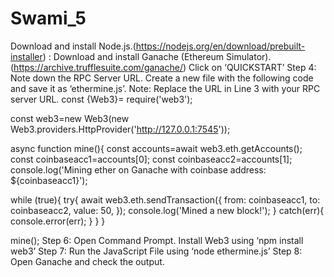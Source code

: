 # Swami_5
Download and install Node.js.(https://nodejs.org/en/download/prebuilt-installer)
: Download and install Ganache (Ethereum Simulator).(https://archive.trufflesuite.com/ganache/)
Click on ‘QUICKSTART’ Step 4: Note down the RPC Server URL.
Create a new file with the following code and save it as ‘ethermine.js’. 
	Note: Replace the URL in Line 3 with your RPC server URL.
const {Web3}= require('web3');

const web3=new Web3(new Web3.providers.HttpProvider('http://127.0.0.1:7545'));

async function mine(){
  const accounts=await web3.eth.getAccounts();
  const coinbaseacc1=accounts[0];
  const coinbaseacc2=accounts[1];
  console.log('Mining ether on Ganache with coinbase address: ${coinbaseacc1}');

  while (true){
    try{
      await web3.eth.sendTransaction({
        from: coinbaseacc1,
        to: coinbaseacc2,
        value: 50,
      });
      console.log('Mined a new block!');
    } catch(err){
      console.error(err);
    }
  }
 }
 
 mine();
Step 6: Open Command Prompt. Install Web3 using ‘npm install web3’
Step 7: Run the JavaScript File using ‘node ethermine.js’
Step 8: Open Ganache and check the output.

